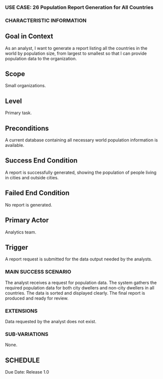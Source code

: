 ### USE CASE: 26 Population Report Generation for All Countries

### CHARACTERISTIC INFORMATION
## Goal in Context
As an analyst, I want to generate a report listing all the countries in the world by population size, from largest to smallest so that I can provide population data to the organization.

## Scope
Small organizations.

## Level
Primary task.

## Preconditions
A current database containing all necessary world population information is available.

## Success End Condition
A report is successfully generated, showing the population of people living in cities and outside cities.

## Failed End Condition
No report is generated.

## Primary Actor
Analytics team.

## Trigger
A report request is submitted for the data output needed by the analysts.

### MAIN SUCCESS SCENARIO
The analyst receives a request for population data.
The system gathers the required population data for both city dwellers and non-city dwellers in all countries.
The data is sorted and displayed clearly.
The final report is produced and ready for review.

### EXTENSIONS
Data requested by the analyst does not exist.

### SUB-VARIATIONS
None.

## SCHEDULE
Due Date: Release 1.0

